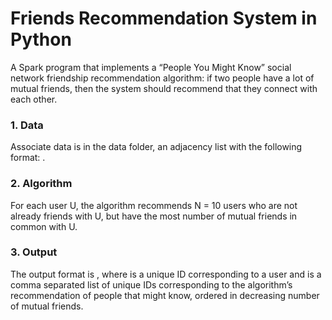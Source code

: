 # Friends Recommendation System in Python

A Spark program that implements a “People You Might Know” social network friendship recommendation algorithm: if two people have a lot of mutual friends, then the system should recommend that they connect with each other.

### 1. Data
Associate data is in the data folder, an adjacency list with the following format: <User><TAB><Friends>.

### 2. Algorithm
For each user U, the algorithm recommends N = 10 users who are not already friends with U, but have the most number of mutual friends in common with U.

### 3. Output
The output format is <User><TAB><Recommendations>, where <User> is a unique ID corresponding to a user and <Recommendations> is a comma separated list of unique IDs corresponding to the algorithm’s recommendation of people that <User> might know, ordered in decreasing number of mutual friends.
